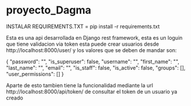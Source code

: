 # proyecto_Dagma

INSTALAR REQUIREMENTS.TXT = pip install -r requirements.txt

Esta es una api desarrollada en Django rest framework, esta es un loguin que tiene validacion via token esta puede crear usuarios desde http://localhost:8000/user/ y los valores que se deben de mandar son:

{
    "password": "",
    "is_superuser": false,
    "username": "",
    "first_name": "",
    "last_name": "",
    "email": "",
    "is_staff": false,
    "is_active": false,
    "groups": [],
    "user_permissions": []
}

Aparte de esto tambien tiene la funcionalidad mediante la url http://localhost:8000/api/token/ de consultar el token de un usuario ya creado
